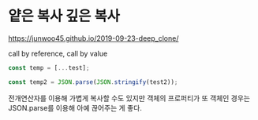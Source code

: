 # 얕은 복사 깊은 복사

https://junwoo45.github.io/2019-09-23-deep_clone/


call by reference, call by value

```js
const temp = [...test];

const temp2 = JSON.parse(JSON.stringify(test2));
```

전개연산자를 이용해 가볍게 복사할 수도 있지만 객체의 프로퍼티가 또 객체인 경우는 JSON.parse를 이용해 아예 끊어주는 게 좋다.
